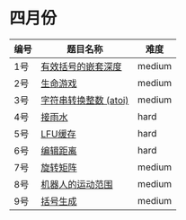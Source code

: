# 四月份

**编号**|**题目名称**|**难度**
--------|------------|-------
1号|[有效括号的嵌套深度](./第1题%201111.%20有效括号的嵌套深度)|medium
2号|[生命游戏](./第2题%20289.%20生命游戏)|medium
3号|[字符串转换整数 (atoi)](./第3题%208.%20字符串转换整数%20(atoi))|medium
4号|[接雨水](./第4题%2042.%20接雨水)|hard
5号|[LFU缓存](./第5题%20460.%20LFU缓存)|hard
6号|[编辑距离](./第6题%2072.%20编辑距离)|hard
7号|[旋转矩阵](./第7题%20面试题%2001.07.%20旋转矩阵)|medium
8号|[机器人的运动范围](./第8题%20面试题13.%20机器人的运动范围)|medium
9号|[括号生成](./第9题%2022.%20括号生成)|medium

